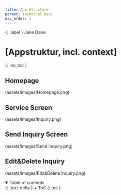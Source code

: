 ```yaml
---
title: App Structure
parent: Technical Docs
nav_order: 1
---
```


{: .label }
Jane Dane

# [Appstruktur, incl. context]
{: .no_toc }

## Homepage 

(assets/images/Homepage.png)

## Service Screen

(assets/images/Inquiry.png)

## Send Inquiry Screen

(assets/images/Send Inquiry.png)


## Edit&Delete Inquiry

(assets/images/Edit&Delete Inquiry.png)

<details open markdown="block">
{: .text-delta }
<summary>Table of contents</summary>
+ ToC
{: toc }
</details>
